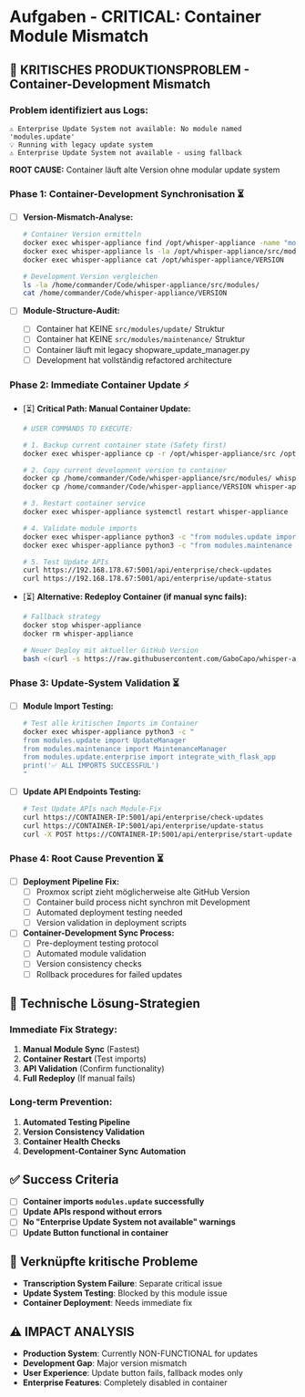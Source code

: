 # Aufgaben - CRITICAL: Container Module Mismatch

## 🚨 **KRITISCHES PRODUKTIONSPROBLEM - Container-Development Mismatch**

### **Problem identifiziert aus Logs:**
```
⚠️ Enterprise Update System not available: No module named 'modules.update'
💡 Running with legacy update system
⚠️ Enterprise Update System not available - using fallback
```

**ROOT CAUSE:** Container läuft alte Version ohne modular update system

### **Phase 1: Container-Development Synchronisation** ⏳
- [ ] **Version-Mismatch-Analyse:**
  ```bash
  # Container Version ermitteln
  docker exec whisper-appliance find /opt/whisper-appliance -name "modules" -type d
  docker exec whisper-appliance ls -la /opt/whisper-appliance/src/modules/
  docker exec whisper-appliance cat /opt/whisper-appliance/VERSION
  
  # Development Version vergleichen
  ls -la /home/commander/Code/whisper-appliance/src/modules/
  cat /home/commander/Code/whisper-appliance/VERSION
  ```

- [ ] **Module-Structure-Audit:**
  - [ ] Container hat KEINE `src/modules/update/` Struktur
  - [ ] Container hat KEINE `src/modules/maintenance/` Struktur  
  - [ ] Container läuft mit legacy shopware_update_manager.py
  - [ ] Development hat vollständig refactored architecture

### **Phase 2: Immediate Container Update** ⚡
- [⏳] **Critical Path: Manual Container Update:**
  ```bash
  # USER COMMANDS TO EXECUTE:
  
  # 1. Backup current container state (Safety first)
  docker exec whisper-appliance cp -r /opt/whisper-appliance/src /opt/whisper-appliance/src_backup_$(date +%Y%m%d_%H%M%S)
  
  # 2. Copy current development version to container
  docker cp /home/commander/Code/whisper-appliance/src/modules/ whisper-appliance:/opt/whisper-appliance/src/
  docker cp /home/commander/Code/whisper-appliance/VERSION whisper-appliance:/opt/whisper-appliance/
  
  # 3. Restart container service
  docker exec whisper-appliance systemctl restart whisper-appliance
  
  # 4. Validate module imports
  docker exec whisper-appliance python3 -c "from modules.update import UpdateManager; print('✅ UPDATE MODULE OK')"
  docker exec whisper-appliance python3 -c "from modules.maintenance import MaintenanceManager; print('✅ MAINTENANCE MODULE OK')"
  
  # 5. Test Update APIs
  curl https://192.168.178.67:5001/api/enterprise/check-updates
  curl https://192.168.178.67:5001/api/enterprise/update-status
  ```

- [⏳] **Alternative: Redeploy Container (if manual sync fails):**
  ```bash
  # Fallback strategy
  docker stop whisper-appliance
  docker rm whisper-appliance
  
  # Neuer Deploy mit aktueller GitHub Version
  bash <(curl -s https://raw.githubusercontent.com/GaboCapo/whisper-appliance/main/scripts/proxmox-standalone.sh)
  ```

### **Phase 3: Update-System Validation** ⏳
- [ ] **Module Import Testing:**
  ```bash
  # Test alle kritischen Imports im Container
  docker exec whisper-appliance python3 -c "
  from modules.update import UpdateManager
  from modules.maintenance import MaintenanceManager  
  from modules.update.enterprise import integrate_with_flask_app
  print('✅ ALL IMPORTS SUCCESSFUL')
  "
  ```

- [ ] **Update API Endpoints Testing:**
  ```bash
  # Test Update APIs nach Module-Fix
  curl https://CONTAINER-IP:5001/api/enterprise/check-updates
  curl https://CONTAINER-IP:5001/api/enterprise/update-status
  curl -X POST https://CONTAINER-IP:5001/api/enterprise/start-update
  ```

### **Phase 4: Root Cause Prevention** ⏳
- [ ] **Deployment Pipeline Fix:**
  - [ ] Proxmox script zieht möglicherweise alte GitHub Version
  - [ ] Container build process nicht synchron mit Development
  - [ ] Automated deployment testing needed
  - [ ] Version validation in deployment scripts

- [ ] **Container-Development Sync Process:**
  - [ ] Pre-deployment testing protocol
  - [ ] Automated module validation
  - [ ] Version consistency checks
  - [ ] Rollback procedures for failed updates

## 🔧 **Technische Lösung-Strategien**

### **Immediate Fix Strategy:**
1. **Manual Module Sync** (Fastest)
2. **Container Restart** (Test imports)
3. **API Validation** (Confirm functionality)
4. **Full Redeploy** (If manual fails)

### **Long-term Prevention:**
1. **Automated Testing Pipeline**
2. **Version Consistency Validation**
3. **Container Health Checks**
4. **Development-Container Sync Automation**

## ✅ **Success Criteria**
- [ ] **Container imports `modules.update` successfully**
- [ ] **Update APIs respond without errors**
- [ ] **No "Enterprise Update System not available" warnings**
- [ ] **Update Button functional in container**

## 🔗 **Verknüpfte kritische Probleme**
- **Transcription System Failure**: Separate critical issue
- **Update System Testing**: Blocked by this module issue
- **Container Deployment**: Needs immediate fix

## ⚠️ **IMPACT ANALYSIS**
- **Production System**: Currently NON-FUNCTIONAL for updates
- **Development Gap**: Major version mismatch
- **User Experience**: Update button fails, fallback modes only
- **Enterprise Features**: Completely disabled in container
